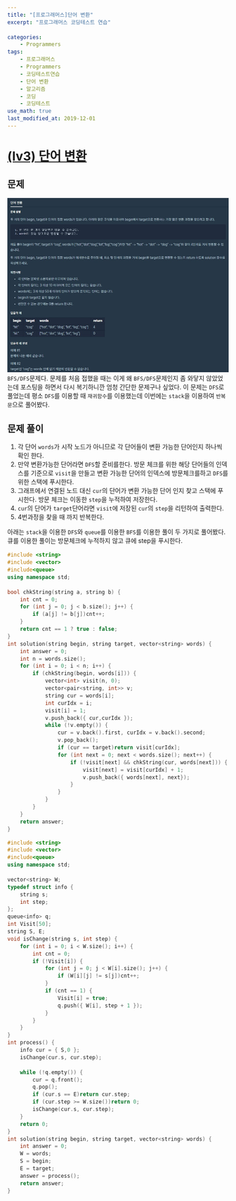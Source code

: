 ```yaml
---
title: "[프로그래머스]단어 변환"
excerpt: "프로그래머스 코딩테스트 연습"

categories:
    - Programmers
tags:
    - 프로그래머스
    - Programmers
    - 코딩테스트연습
    - 단어 변환
    - 알고리즘
    - 코딩
    - 코딩테스트
use_math: true
last_modified_at: 2019-12-01
---    
```

# [(lv3) 단어 변환](https://programmers.co.kr/learn/courses/30/lessons/43163)   

## 문제
[![](/assets/Programmers/2019-12-01-Programmers-word-change-img01.jpg)](/assets/Programmers/2019-12-01-Programmers-word-change-img01.jpg)   
`BFS/DFS`문제다. 문제를 처음 접했을 때는 이게 왜 `BFS/DFS`문제인지 좀 와닿지 않았었는데 포스팅을 하면서 다시 복기하니깐 엄청 간단한 문제구나 싶었다. 이 문제는 `DFS`로 풀었는데 평소 `DFS`를 이용할 때 `재귀함수`를 이용했는데 이번에는 `stack`을 이용하여 `반복문`으로 풀어봤다.  

## 문제 풀이  
1. 각 단어 `words`가 시작 노드가 아니므로 각 단어들이 변환 가능한 단어인지 하나씩 확인 한다.
2. 만약 변환가능한 단어라면 `DFS`할 준비를한다. 방문 체크를 위한 해당 단어들의 인덱스를 기준으로 `visit`을 만들고 변환 가능한 단어의 인덱스에 방문체크를하고 `DFS`를 위한 스택에 푸시한다.  
3. 그래프에서 연결된 노드 대신 `cur`의 단어가 변환 가능한 단어 인지 찾고 스택에 푸시한다. 방문 체크는 이동한 `step`을 누적하여 저장한다.  
4. `cur`의 단어가 `target`단어라면 `visit`에 저장된 `cur`의 `step`을 리턴하여 출력한다. 
5. 4번과정을 찾을 때 까지 반복한다.  
  
아래는 `stack`을 이용한 `DFS`와 `queue`를 이용한 `BFS`를 이용한 풀이 두 가지로 풀어봤다.  
큐를 이용한 풀이는 방문체크에 누적하지 않고 큐에 step을 푸시한다.  

```cpp
#include <string>
#include <vector>
#include<queue>
using namespace std;

bool chkString(string a, string b) {
	int cnt = 0;
	for (int j = 0; j < b.size(); j++) {
		if (a[j] != b[j])cnt++;
	}
	return cnt == 1 ? true : false;
}
int solution(string begin, string target, vector<string> words) {
	int answer = 0;
	int n = words.size();
	for (int i = 0; i < n; i++) {
		if (chkString(begin, words[i])) {
			vector<int> visit(n, 0);
			vector<pair<string, int>> v;
			string cur = words[i];
			int curIdx = i;
			visit[i] = 1;
			v.push_back({ cur,curIdx });
			while (!v.empty()) {
				cur = v.back().first, curIdx = v.back().second;
				v.pop_back();
				if (cur == target)return visit[curIdx];
				for (int next = 0; next < words.size(); next++) {
					if (!visit[next] && chkString(cur, words[next])) {
						visit[next] = visit[curIdx] + 1;
						v.push_back({ words[next], next});
					}
				}
			}
		}
	}
	return answer;
}
```  
```cpp
#include <string>
#include <vector>
#include<queue>
using namespace std;

vector<string> W;
typedef struct info {
	string s;
	int step;
};
queue<info> q;
int Visit[50];
string S, E;
void isChange(string s, int step) {
	for (int i = 0; i < W.size(); i++) {
		int cnt = 0;
		if (!Visit[i]) {
			for (int j = 0; j < W[i].size(); j++) {
				if (W[i][j] != s[j])cnt++;
			}
			if (cnt == 1) {
				Visit[i] = true;
				q.push({ W[i], step + 1 });
			}
		}
	}
}
int process() {
	info cur = { S,0 };
	isChange(cur.s, cur.step);

	while (!q.empty()) {
		cur = q.front();
		q.pop();
		if (cur.s == E)return cur.step;
		if (cur.step >= W.size())return 0;
		isChange(cur.s, cur.step);
	}
	return 0;
}
int solution(string begin, string target, vector<string> words) {
	int answer = 0;
	W = words;
	S = begin;
	E = target;
	answer = process();
	return answer;
}
``` 

